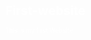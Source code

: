 # First-website
This is my first Website 
<!DOCTYPE html>
<html lang="en">
<head>
    <meta charset="UTF-8">
    <meta name="viewport" content="width=device-width, initial-scale=1.0">
    <title>Document</title>
    <script src="script.js"></script>
</head>
<body>
    <script src="script.js"></script>
    <style>
        body{
            background-image: url(https://wallpaperaccess.com/full/2144483.png);
            color: white;
        }
        a{
            background-color: black;
            color: white;
            font-style: none;
            font-display: none;
            margin: 10px;
            padding: 20px;
            border-radius: 10px;
            box-shadow: 0 5px 20px black;
            padding-top: 10px;
            padding-bottom: 10px;
            padding-left: 10px;
            padding-right: 10px;
            
        }
        a:hover{
            box-shadow: 5px 5px 10px black;
        }
    
        h1.a1{
            background-color: black;
            margin: 50px;
            padding: 10px;
            height: 40px;
            width: 160px;
            border-radius: 10px;
            box-shadow: 5px 10px 20px black;
            cursor: pointer;
        }
        h1.a1:hover{
            box-shadow: 5px 5px 10px black;
        }
        img.i1{
            width: 470px;
            margin: 20px;
            padding: 40px;
            box-shadow: 4px 10px 20px black;
        }
        img.i1:hover{
            box-shadow: 5px 5px 10px black;
        }
        img.i2{
            width: 100px;
            margin: 20px;
            padding: 40px;
            box-shadow: 4px 10px 20px black;
        }
        img.i2:hover{
            box-shadow: 5px 5px 10px black;
        }
        img.i3{
            width: 470px;
            margin: 20px;
            padding: 40px;
            box-shadow: 4px 10px 20px black;
        }
        img.i3:hover{
            box-shadow: 5px 5px 10px black;
        }
        img.i4{
            width: 470px;
            margin: 20px;
            padding: 40px;
            box-shadow: 4px 10px 20px black;
        }
        img.i4:hover{
            box-shadow: 5px 5px 10px black;
        }
        img.c1{
            width: 400px;
            margin: 20px;
            padding: 40px;
            box-shadow: 4px 10px 20px black;
        }
        img.c1:hover{
            box-shadow: 5px 5px 10px black;
        }

    </style>
    <center><a href="file:///E:/COMPLETE%20WEBDEV/index.html" target="_blank">Home</a>
    <a href="file:///E:/COMPLETE%20WEBDEV/About.html" target="_blank">About</a>
    <a href="">More</a>
    <a href="">Contact</a>
</center>
    <center><h1 class="a1">Home</h1></center>
<br><br>
<center><h1>INFORMATION</h1></center>
<p>
    <ul>Lorem ipsum dolor sit amet consectetur, adipisicing elit. Architecto ipsa voluptatum quos amet facilis doloribus nisi, possimus veniam doloremque. Distinctio architecto repellendus voluptas!</ul>
    <li>Lorem ipsum dolor sit amet consectetur, adipisicing elit. Adipisci quisquam autem, placeat consequatur corrupti laudantium a, iste dicta minima reprehenderit vel?</li>
    <li>Lorem ipsum dolor sit amet consectetur adipisicing elit. Doloribus numquam atque, iusto in, mollitia, consequuntur quod quos asperiores est nemo molestiae. Nulla, architecto itaque!</li>
    <li>Lorem ipsum dolor sit amet consectetur adipisicing elit. Atque optio eos accusamus quod voluptatum minima soluta! Ducimus, quaerat tempora magni corporis voluptatum eligendi est perferendis facilis quis exercitationem, beatae illo inventore temporibus dicta odio non tempore. Exercitationem error, impedit consectetur velit molestiae voluptates laudantium aperiam.</li>
    <ul>Lorem ipsum dolor sit amet consectetur adipisicing elit. Sapiente soluta magnam animi harum. Vel aperiam enim quas voluptate maxime sint.</ul>
    <ol>Lorem ipsum dolor sit amet, consectetur adipisicing elit. Laborum, omnis!</ol>
    <ol>Lorem ipsum dolor sit amet consectetur adipisicing elit. Earum rem itaque eos praesentium, sapiente sed non dolores odio at suscipit voluptatibus laboriosam eius unde cupiditate est ipsam neque amet corrupti quibusdam fugiat saepe iste asperiores? Inventore reprehenderit eum alias ducimus nihil! Perferendis inventore nesciunt sunt alias, eius necessitatibus provident animi eaque adipisci et rem. Pariatur, enim.</ol>
    <center><img class="c1" src="https://wallpaperaccess.com/full/4391678.jpg" alt=""></center>
</p>
<center><h1>OUR SERVICE</h1></center>
<p>Lorem ipsum dolor, sit amet consectetur adipisicing elit. Omnis sint, esse, voluptatum placeat totam illo reprehenderit, suscipit excepturi architecto deleniti maiores pariatur. Qui maxime voluptatem quidem in dicta, dolore consectetur esse. Vitae reiciendis voluptatem, molestiae repellendus similique illum nobis provident doloribus rem asperiores veniam ad consequatur voluptatibus repellat velit incidunt ullam tempora eum! Et, cum quaerat! Lorem ipsum dolor sit amet consectetur adipisicing elit. Voluptas veritatis blanditiis enim consectetur at placeat asperiores soluta doloribus iste dolores culpa saepe, velit laborum, sint cupiditate tempora nisi? Repellat dolore hic, dolor laudantium tenetur, ex expedita et in, est temporibus cumque pariatur. Vel eveniet rerum temporibus in. Labore ducimus illo provident, est ex corrupti facere fuga. Lorem ipsum dolor sit amet consectetur adipisicing elit. Doloribus, incidunt, sequi adipisci porro doloremque et numquam, velit quisquam error quibusdam ab.
    <li>Lorem ipsum dolor sit, amet consectetur adipisicing elit. Eius reiciendis asperiores nobis ab? Nihil beatae hic libero enim at earum aperiam eligendi excepturi dolorum esse delectus labore placeat, vero quam.</li>
    <li>Lorem ipsum dolor sit amet consectetur adipisicing elit. Consequuntur ipsam qui, autem, quos illo omnis nemo velit ex pariatur beatae ab, aperiam accusantium. Odit suscipit iusto facilis quos ipsum. Cupiditate quam consectetur dicta neque?</li>
    <br><br>
    <img class="i1" src="https://vcwcentralregion.com/wp-content/uploads/software-dev.jpg" alt="">
    <img class="i3" src="https://images.yourstory.com/cs/1/b3c9ea44-ab5e-11e8-8691-f70342131e20/Top6%20Software%20Development%20Functions%20Crucial%20to%20your%20Business%20in%2020191542795654826.jpg?fm=png&auto=format" alt="">
    <img class="i4" src="https://www.hskdigital.com/wp-content/uploads/2020/10/computer-software-and-its-types-haskdigital.jpg" alt="">
</p>
<center><h1>MORE US</h1></center>
<p>contact Lorem ipsum dolor sit amet, consectetur adipisicing elit. Animi fugit dicta nemo, quae corporis totam assumenda voluptas molestiae perspiciatis blanditiis quaerat voluptatum rem sed id quibusdam minima similique repellendus veniam? Doloremque corrupti dignissimos natus id vel cumque, illum sapiente minus minima nihil iste, commodi maiores?
    Lorem ipsum dolor sit amet, consectetur adipisicing elit. Similique in error voluptatem minima sed, nemo quasi nam cum esse, saepe vel, blanditiis repellendus. Sequi recusandae minus a eveniet deserunt velit, quos rem blanditiis laboriosam vel, facere ut! Porro voluptatum tempora odit accusamus nesciunt. Sit, accusamus?
    <ol>Lorem ipsum dolor sit amet consectetur adipisicing elit. Dolor velit, omnis id doloremque, architecto quo dignissimos, obcaecati ad excepturi molestiae sint cum impedit? Optio, delectus exercitationem! Totam reiciendis aperiam saepe nobis esse deserunt odio!</ol>
    <li>Lorem ipsum dolor sit amet consectetur adipisicing elit. Debitis repellat, illum alias suscipit officia veritatis iure dolor soluta odit voluptatibus beatae in voluptatem labore ipsum non voluptas corporis quo? Quia, facere eum nihil consequatur nam quae tempore, harum iusto cum explicabo obcaecati dolorum in inventore?</li>
    <li>Lorem ipsum, dolor sit amet consectetur adipisicing elit. Consequatur aliquam distinctio fuga, inventore adipisci culpa voluptates eos quod sequi vitae sed deserunt, itaque, cumque error excepturi possimus nulla autem iusto ea? Tenetur!</li>
    <li>Email--: syedfahad305171@gmail.com</li>
    <li>Contact: 03454565755</li>
    <li>Address: Lahore Shahdara Near Wandala Bazar</li>
</p>
<br><br>
</body>
</html>
<!DOCTYPE html>
<html lang="en">
<head>
    <meta charset="UTF-8">
    <meta name="viewport" content="width=device-width, initial-scale=1.0">
    <title>Document</title>
</head>
<body>
    <script src="script.js"></script>
    <style>
        body{
            background-image: url(https://wallpaperaccess.com/full/1558939.jpg);
            color: white;
        }
        a{
            background-color: black;
            color: white;
            font-style: none;
            font-display: none;
            margin: 10px;
            padding: 20px;
            border-radius: 10px;
            box-shadow: 0 5px 20px black;
            padding-top: 10px;
            padding-bottom: 10px;
            padding-left: 10px;
            padding-right: 10px;
            
        }
        a:hover{
            box-shadow: 5px 5px 10px black;
        }
    
        h1.a1{
            background-color: black;
            margin: 50px;
            padding: 10px;
            height: 40px;
            width: 160px;
            border-radius: 10px;
            box-shadow: 5px 10px 20px black;
            cursor: pointer;
        }
        h1.a1:hover{
            box-shadow: 5px 5px 10px black;
        }
        img.i1{
            width: 470px;
            margin: 20px;
            padding: 40px;
            box-shadow: 4px 10px 20px black;
        }
        img.i1:hover{
            box-shadow: 5px 5px 10px black;
        }
        img.i2{
            width: 100px;
            margin: 20px;
            padding: 40px;
            box-shadow: 4px 10px 20px black;
        }
        img.i2:hover{
            box-shadow: 5px 5px 10px black;
        }
        img.i3{
            width: 470px;
            margin: 20px;
            padding: 40px;
            box-shadow: 4px 10px 20px black;
        }
        img.i3:hover{
            box-shadow: 5px 5px 10px black;
        }
        img.i4{
            width: 470px;
            margin: 20px;
            padding: 40px;
            box-shadow: 4px 10px 20px black;
        }
        img.i4:hover{
            box-shadow: 5px 5px 10px black;
        }
        img.c1{
            width: 400px;
            margin: 20px;
            padding: 40px;
            box-shadow: 4px 10px 20px black;
        }
        img.c1:hover{
            box-shadow: 5px 5px 10px black;
        }

    </style>
    <center><a href="http://127.0.0.1:3000/index.html" target="_blank">Home</a>
    <a href="file:///E:/COMPLETE%20WEBDEV/About.html" target="_blank">About</a>
    <a href="">More</a>
    <a href="">Contact</a>
</center>
    <center><h1 class="a1">About Page</h1></center>
<br><br>
<h1>Details</h1>
<p>
    <ul>Lorem ipsum dolor sit amet consectetur, adipisicing elit. Architecto ipsa voluptatum quos amet facilis doloribus nisi, possimus veniam doloremque. Distinctio architecto repellendus voluptas!</ul>
    <li>Lorem ipsum dolor sit amet consectetur, adipisicing elit. Adipisci quisquam autem, placeat consequatur corrupti laudantium a, iste dicta minima reprehenderit vel?</li>
    <li>Lorem ipsum dolor sit amet consectetur adipisicing elit. Doloribus numquam atque, iusto in, mollitia, consequuntur quod quos asperiores est nemo molestiae. Nulla, architecto itaque!</li>
    <li>Lorem ipsum dolor sit amet consectetur adipisicing elit. Atque optio eos accusamus quod voluptatum minima soluta! Ducimus, quaerat tempora magni corporis voluptatum eligendi est perferendis facilis quis exercitationem, beatae illo inventore temporibus dicta odio non tempore. Exercitationem error, impedit consectetur velit molestiae voluptates laudantium aperiam.</li>
    <ul>Lorem ipsum dolor sit amet consectetur adipisicing elit. Sapiente soluta magnam animi harum. Vel aperiam enim quas voluptate maxime sint.</ul>
    <ol>Lorem ipsum dolor sit amet, consectetur adipisicing elit. Laborum, omnis!</ol>
    <ol>Lorem ipsum dolor sit amet consectetur adipisicing elit. Earum rem itaque eos praesentium, sapiente sed non dolores odio at suscipit voluptatibus laboriosam eius unde cupiditate est ipsam neque amet corrupti quibusdam fugiat saepe iste asperiores? Inventore reprehenderit eum alias ducimus nihil! Perferendis inventore nesciunt sunt alias, eius necessitatibus provident animi eaque adipisci et rem. Pariatur, enim.</ol>
    <img class="c1" src="https://rarathemes.com/wp-content/uploads/edd/2018/10/software-company-featured.jpg" alt="">
</p>
<h1>About</h1>
<p>Lorem ipsum dolor, sit amet consectetur adipisicing elit. Omnis sint, esse, voluptatum placeat totam illo reprehenderit, suscipit excepturi architecto deleniti maiores pariatur. Qui maxime voluptatem quidem in dicta, dolore consectetur esse. Vitae reiciendis voluptatem, molestiae repellendus similique illum nobis provident doloribus rem asperiores veniam ad consequatur voluptatibus repellat velit incidunt ullam tempora eum! Et, cum quaerat! Lorem ipsum dolor sit amet consectetur adipisicing elit. Voluptas veritatis blanditiis enim consectetur at placeat asperiores soluta doloribus iste dolores culpa saepe, velit laborum, sint cupiditate tempora nisi? Repellat dolore hic, dolor laudantium tenetur, ex expedita et in, est temporibus cumque pariatur. Vel eveniet rerum temporibus in. Labore ducimus illo provident, est ex corrupti facere fuga. Lorem ipsum dolor sit amet consectetur adipisicing elit. Doloribus, incidunt, sequi adipisci porro doloremque et numquam, velit quisquam error quibusdam ab.
    <li>Lorem ipsum dolor sit, amet consectetur adipisicing elit. Eius reiciendis asperiores nobis ab? Nihil beatae hic libero enim at earum aperiam eligendi excepturi dolorum esse delectus labore placeat, vero quam.</li>
    <li>Lorem ipsum dolor sit amet consectetur adipisicing elit. Consequuntur ipsam qui, autem, quos illo omnis nemo velit ex pariatur beatae ab, aperiam accusantium. Odit suscipit iusto facilis quos ipsum. Cupiditate quam consectetur dicta neque?</li>
    <br><br>
    <img class="i1" src="https://www.infoforeks.com/wp-content/uploads/2021/04/obg7qFQ.jpg" alt="">
    <img class="i3" src="https://www.classicinformatics.com/hubfs/softwaress.png" alt="">
    <img class="i4" src="http://o365.vn/wp-content/uploads/Analytics-for-Business-Success-min.jpg" alt="">
</p>
<h1>Contact</h1>
<p>contact Lorem ipsum dolor sit amet, consectetur adipisicing elit. Animi fugit dicta nemo, quae corporis totam assumenda voluptas molestiae perspiciatis blanditiis quaerat voluptatum rem sed id quibusdam minima similique repellendus veniam? Doloremque corrupti dignissimos natus id vel cumque, illum sapiente minus minima nihil iste, commodi maiores?
    Lorem ipsum dolor sit amet, consectetur adipisicing elit. Similique in error voluptatem minima sed, nemo quasi nam cum esse, saepe vel, blanditiis repellendus. Sequi recusandae minus a eveniet deserunt velit, quos rem blanditiis laboriosam vel, facere ut! Porro voluptatum tempora odit accusamus nesciunt. Sit, accusamus?
    <ol>Lorem ipsum dolor sit amet consectetur adipisicing elit. Dolor velit, omnis id doloremque, architecto quo dignissimos, obcaecati ad excepturi molestiae sint cum impedit? Optio, delectus exercitationem! Totam reiciendis aperiam saepe nobis esse deserunt odio!</ol>
    <li>Lorem ipsum dolor sit amet consectetur adipisicing elit. Debitis repellat, illum alias suscipit officia veritatis iure dolor soluta odit voluptatibus beatae in voluptatem labore ipsum non voluptas corporis quo? Quia, facere eum nihil consequatur nam quae tempore, harum iusto cum explicabo obcaecati dolorum in inventore?</li>
    <li>Lorem ipsum, dolor sit amet consectetur adipisicing elit. Consequatur aliquam distinctio fuga, inventore adipisci culpa voluptates eos quod sequi vitae sed deserunt, itaque, cumque error excepturi possimus nulla autem iusto ea? Tenetur!</li>
    <li>Email--: syedfahad305171@gmail.com</li>
    <li>Contact: 03454565755</li>
    
    <img class="i2" src="https://icon-library.com/images/company-icon/company-icon-3.jpg" alt="">
    <li>Address: Lahore Shahdara Near Wandala Bazar</li>
</p>
<br><br>

</body>
</html>
